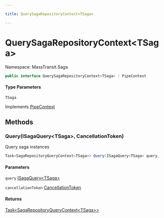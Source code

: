 ```yaml
---

title: QuerySagaRepositoryContext<TSaga>

---
```


# QuerySagaRepositoryContext\<TSaga\>

Namespace: MassTransit.Saga

```csharp
public interface QuerySagaRepositoryContext<TSaga> : PipeContext
```

#### Type Parameters

`TSaga`<br/>

Implements [PipeContext](../../masstransit-abstractions/masstransit/pipecontext)

## Methods

### **Query(ISagaQuery\<TSaga\>, CancellationToken)**

Query saga instances

```csharp
Task<SagaRepositoryQueryContext<TSaga>> Query(ISagaQuery<TSaga> query, CancellationToken cancellationToken)
```

#### Parameters

`query` [ISagaQuery\<TSaga\>](../../masstransit-abstractions/masstransit/isagaquery-1)<br/>

`cancellationToken` [CancellationToken](https://learn.microsoft.com/en-us/dotnet/api/system.threading.cancellationtoken)<br/>

#### Returns

[Task\<SagaRepositoryQueryContext\<TSaga\>\>](https://learn.microsoft.com/en-us/dotnet/api/system.threading.tasks.task-1)<br/>
